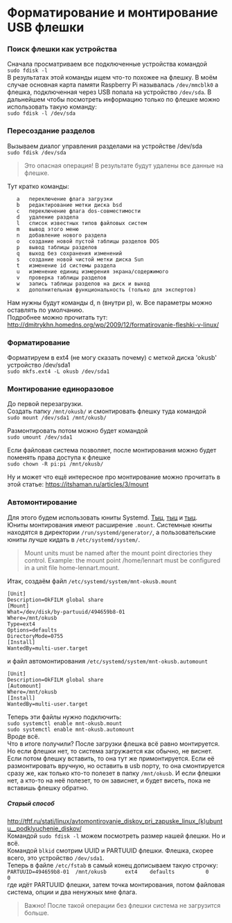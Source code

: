 # Форматирование и монтирование USB флешки

### Поиск флешки как устройства
Сначала просматриваем все подключенные устройства командой  
`sudo fdisk -l`  
В результатах этой команды ищем что-то похожее на флешку. В моём случае основная карта памяти Raspberry Pi называлась `/dev/mmcblk0` а флешка, подключенная через USB попала на устройство `/dev/sda`. В дальнейшем чтобы посмотреть информацию только по флешке можно использовать такую команду:  
`sudo fdisk -l /dev/sda`

### Пересоздание разделов
Вызываем диалог управления разделами на устройстве /dev/sda  
`sudo fdisk /dev/sda`
> Это опасная операция! В результате будут удалены все данные на флешке.

Тут кратко команды:
```
   a   переключение флага загрузки  
   b   редактирование метки диска bsd  
   c   переключение флага dos-совместимости  
   d   удаление раздела  
   l   список известных типов файловых систем  
   m   вывод этого меню  
   n   добавление нового раздела  
   o   создание новой пустой таблицы разделов DOS  
   p   вывод таблицы разделов  
   q   выход без сохранения изменений  
   s   создание новой чистой метки диска Sun  
   t   изменение id системы раздела  
   u   изменение единиц измерения экрана/содержимого  
   v   проверка таблицы разделов  
   w   запись таблицы разделов на диск и выход  
   x   дополнительная функциональность (только для экспертов)
```
Нам нужны будут команды d, n (внутри p), w. Все параметры можно оставлять по умолчанию.  
Подробнее можно прочитать тут: http://dmitrykhn.homedns.org/wp/2009/12/formatirovanie-fleshki-v-linux/

### Форматирование
Форматируем в ext4 (не могу сказать почему) с меткой диска 'okusb' устройство /dev/sda1  
`sudo mkfs.ext4 -L okusb /dev/sda1`

### Монтирование единоразовое
До первой перезагрузки.  
Создать папку `/mnt/okusb/` и смонтировать флешку туда командой  
`sudo mount /dev/sda1 /mnt/okusb/`  

Размонтировать потом можно будет командой  
`sudo umount /dev/sda1`

Если файловая система позволяет, после монтирования можно будет поменять права доступа к флешке  
`sudo chown -R pi:pi /mnt/okusb/`

Ну и может что ещё интересное про монтирование можно прочитать в этой статье: https://itshaman.ru/articles/3/mount

### Автомонтирование
Для этого будем использовать юниты Systemd. [Тыц](https://habr.com/ru/post/331240/), [тыц](https://dev.to/adarshkkumar/mount-a-volume-using-systemd-1h2f) и [тыц](https://habr.com/ru/company/southbridge/blog/255845/).  
Юниты монтирования имеют расширение `.mount`. Системные юниты находятся в директории `/run/systemd/generator/`, а пользовательские юниты лучше кидать в `/etc/systemd/system/`.  
> Mount units must be named after the mount point directories they control. Example: the mount point /home/lennart must be configured in a unit file home-lennart.mount.

Итак, создаём файл `/etc/systemd/system/mnt-okusb.mount`  
```
[Unit]
Description=OkFILM global share
[Mount]
What=/dev/disk/by-partuuid/494659b8-01
Where=/mnt/okusb
Type=ext4
Options=defaults
DirectoryMode=0755
[Install]
WantedBy=multi-user.target
```
и файл автомонтирования `/etc/systemd/system/mnt-okusb.automount`  
```
[Unit]
Description=OkFILM global share
[Automount]
Where=/mnt/okusb
[Install]
WantedBy=multi-user.target
```
Теперь эти файлы нужно подключить:  
`sudo systemctl enable mnt-okusb.mount`  
`sudo systemctl enable mnt-okusb.automount`  
Вроде всё.  
Что в итоге получили? После загрузки флешка всё равно монтируется. Но если флешки нет, то система загружается как обычно, не виснет. Если потом флешку вставить, то она тут же примонтируется. Если её размонтировать вручную, но оставить в usb порту, то она смонтируется сразу же, как только кто-то полезет в папку `/mnt/okusb`. И если флешки нет, а кто-то на неё полезет, то он зависнет, и будет висеть, пока не вставишь флешку обратно.  

##### Старый способ
http://tftf.ru/stati/linux/avtomontirovanie_diskov_pri_zapuske_linux_(k)ubuntu__podklyuchenie_diskov/  
Командой `sudo fdisk -l` можем посмотреть размер нашей флешки. Но и всё.  
Командой `blkid` смотрим UUID и PARTUUID флешки. Флешка, скорее всего, это устройство `/dev/sda1`.  
Теперь в файле `/etc/fstab` в самый конец дописываем такую строчку:  
`PARTUUID=494659b8-01  /mnt/okusb      ext4    defaults          0       0`  
где идёт PARTUUID флешки, затем точка монтирования, потом файловая система, опции и два ненужных мне флага.  
> Важно! После такой операции без флешки система не загрузится больше.  
